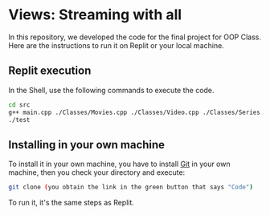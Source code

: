 # Views: Streaming with all

In this repository, we developed the code for the final project for OOP Class.
Here are the instructions to run it on Replit or your local machine.

## Replit execution

In the Shell, use the following commands to execute the code.

```bash
cd src
g++ main.cpp ./Classes/Movies.cpp ./Classes/Video.cpp ./Classes/Series.cpp ./Classes/Video2.cpp ./Classes/Episodes.cpp
./test
```
## Installing in your own machine

To install it in your own machine, you have to install [Git](https://www.git-scm.com/downloads) in your own machine, then you check your directory and execute:
```bash
git clone (you obtain the link in the green button that says "Code")
```
To run it, it's the same steps as Replit.
